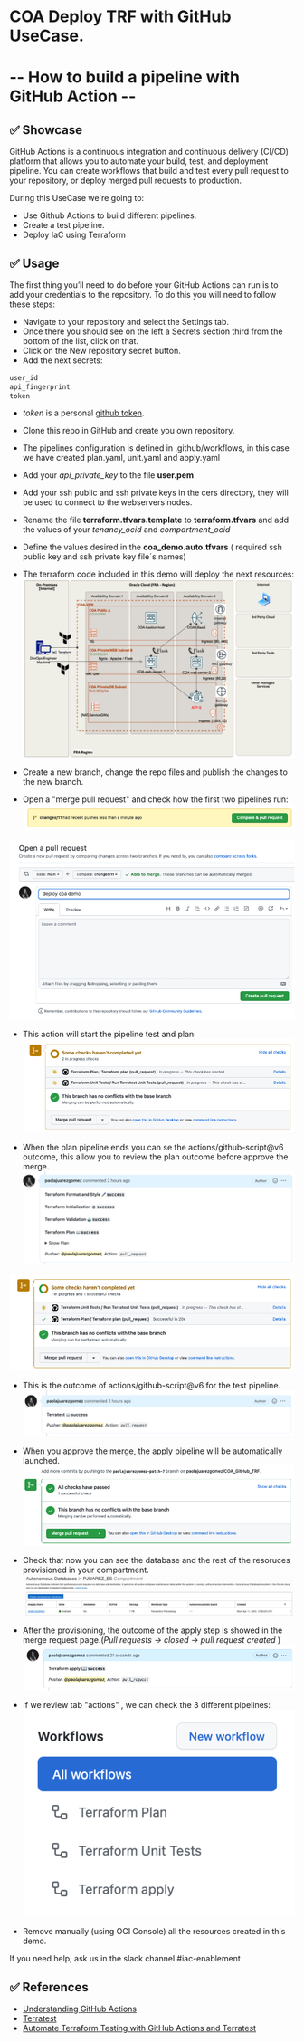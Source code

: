 # COA Deploy TRF with GitHub UseCase. 
# -- How to build a pipeline with GitHub Action  --

## ✅ Showcase

GitHub Actions is a continuous integration and continuous delivery (CI/CD) platform that allows you to automate your build, test, and deployment pipeline. You can create workflows that build and test every pull request to your repository, or deploy merged pull requests to production.

During this UseCase we're going to:

* Use Github Actions to build different pipelines.
* Create a test pipeline.
* Deploy IaC using Terraform

## ✅ Usage

The first thing you’ll need to do before your GitHub Actions can run is to add your credentials to the repository. To do this you will need to follow these steps:

* Navigate to your repository and select the Settings tab.
* Once there you should see on the left a Secrets section third from the bottom of the list, click on that.
* Click on the New repository secret button.
* Add the next secrets:

````
user_id
api_fingerprint
token
````
* *token* is a personal [github token](https://docs.github.com/en/authentication/keeping-your-account-and-data-secure/creating-a-personal-access-token).

* Clone this repo in GitHub and create you own repository.
* The pipelines configuration is defined in .github/workflows, in this case we have created plan.yaml, unit.yaml and apply.yaml
* Add your *api_private_key* to the file **user.pem**
* Add your ssh public and ssh private keys in the cers directory, they will be used to connect to the webservers nodes.
* Rename the file **terraform.tfvars.template** to **terraform.tfvars** and add the values of your *tenancy_ocid* and *compartment_ocid*
* Define the values desired in the  **coa_demo.auto.tfvars** ( required ssh public key and ssh private key file´s names) 

* The terraform code included in this demo will deploy the next resources:
![COA-Demo-Diagram.png](images/COA-Demo-Diagram.png)

* Create a new branch, change the repo files and publish the changes to the new branch. 
* Open a "merge pull request" and check how the first two pipelines run:
![tabactions](images/Pullreques.png)


![tabactions](images/Pullreques1.png)

* This action will start the pipeline test and plan:
![tabactions](images/pipelines.png)

* When the plan pipeline ends you can se the actions/github-script@v6  outcome, this allow you to review the plan outcome before approve the merge.
![output](images/PlanOutcome.png)

![output](images/Planends.png)

* This is the outcome of actions/github-script@v6 for the test pipeline.
![output](images/testOutcome.png)

* When you approve the merge, the apply pipeline will be automatically launched.
![meergeends](images/meergeends.png)

* Check that now you can see the database and the rest of the resoruces provisioned in your compartment.
![console](images/DatabaseConsole.png)

* After the provisioning, the outcome of the apply step is showed in the merge request page.(*Pull requests -> closed -> pull request created* )
![console](images/OutcomeApply.png)

* If we review tab "actions" , we can check the 3 different pipelines:
![tabactions](images/tabactions.png)

* Remove manually (using OCI Console) all the resources created in this demo.

If you need help, ask us in the slack channel #iac-enablement

## ✅ References
* [Understanding GitHub Actions](https://docs.github.com/en/actions/learn-github-actions/understanding-github-actions)
* [Terratest](https://terratest.gruntwork.io/)
* [Automate Terraform Testing with GitHub Actions and Terratest](https://medium.com/@petriautero/automate-terraform-testing-with-github-actions-and-terratest-78d74331fdf8)

